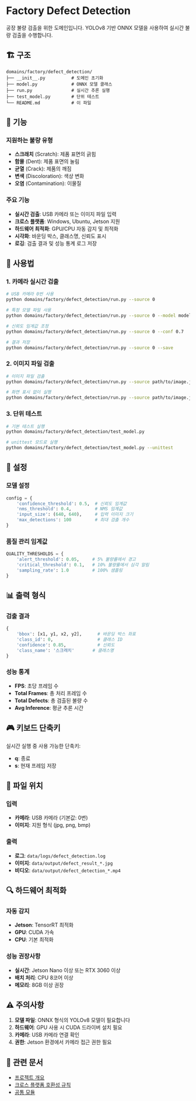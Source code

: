 # Factory Defect Detection

공장 불량 검출을 위한 도메인입니다. YOLOv8 기반 ONNX 모델을 사용하여 실시간 불량 검출을 수행합니다.

## 🏗️ 구조

```
domains/factory/defect_detection/
├── __init__.py          # 도메인 초기화
├── model.py             # ONNX 모델 클래스
├── run.py               # 실시간 추론 실행
├── test_model.py        # 단위 테스트
└── README.md            # 이 파일
```

## 🎯 기능

### 지원하는 불량 유형
- **스크래치** (Scratch): 제품 표면의 긁힘
- **함몰** (Dent): 제품 표면의 눌림
- **균열** (Crack): 제품의 깨짐
- **변색** (Discoloration): 색상 변화
- **오염** (Contamination): 이물질

### 주요 기능
- **실시간 검출**: USB 카메라 또는 이미지 파일 입력
- **크로스 플랫폼**: Windows, Ubuntu, Jetson 지원
- **하드웨어 최적화**: GPU/CPU 자동 감지 및 최적화
- **시각화**: 바운딩 박스, 클래스명, 신뢰도 표시
- **로깅**: 검출 결과 및 성능 통계 로그 저장

## 🚀 사용법

### 1. 카메라 실시간 검출
```bash
# USB 카메라 0번 사용
python domains/factory/defect_detection/run.py --source 0

# 특정 모델 파일 사용
python domains/factory/defect_detection/run.py --source 0 --model models/weights/defect_detection_yolov8n_factory.onnx

# 신뢰도 임계값 조정
python domains/factory/defect_detection/run.py --source 0 --conf 0.7

# 결과 저장
python domains/factory/defect_detection/run.py --source 0 --save
```

### 2. 이미지 파일 검출
```bash
# 이미지 파일 검출
python domains/factory/defect_detection/run.py --source path/to/image.jpg

# 화면 표시 없이 실행
python domains/factory/defect_detection/run.py --source path/to/image.jpg --no-display
```

### 3. 단위 테스트
```bash
# 기본 테스트 실행
python domains/factory/defect_detection/test_model.py

# unittest 모드로 실행
python domains/factory/defect_detection/test_model.py --unittest
```

## 🔧 설정

### 모델 설정
```python
config = {
    'confidence_threshold': 0.5,  # 신뢰도 임계값
    'nms_threshold': 0.4,         # NMS 임계값
    'input_size': (640, 640),     # 입력 이미지 크기
    'max_detections': 100         # 최대 검출 개수
}
```

### 품질 관리 임계값
```python
QUALITY_THRESHOLDS = {
    'alert_threshold': 0.05,     # 5% 불량률에서 경고
    'critical_threshold': 0.1,   # 10% 불량률에서 심각 알림
    'sampling_rate': 1.0         # 100% 샘플링
}
```

## 📊 출력 형식

### 검출 결과
```python
{
    'bbox': [x1, y1, x2, y2],      # 바운딩 박스 좌표
    'class_id': 0,                 # 클래스 ID
    'confidence': 0.85,            # 신뢰도
    'class_name': '스크래치'       # 클래스명
}
```

### 성능 통계
- **FPS**: 초당 프레임 수
- **Total Frames**: 총 처리 프레임 수
- **Total Defects**: 총 검출된 불량 수
- **Avg Inference**: 평균 추론 시간

## 🎮 키보드 단축키

실시간 실행 중 사용 가능한 단축키:
- **q**: 종료
- **s**: 현재 프레임 저장

## 📁 파일 위치

### 입력
- **카메라**: USB 카메라 (기본값: 0번)
- **이미지**: 지원 형식 (jpg, png, bmp)

### 출력
- **로그**: `data/logs/defect_detection.log`
- **이미지**: `data/output/defect_result_*.jpg`
- **비디오**: `data/output/defect_detection_*.mp4`

## 🔍 하드웨어 최적화

### 자동 감지
- **Jetson**: TensorRT 최적화
- **GPU**: CUDA 가속
- **CPU**: 기본 최적화

### 성능 권장사항
- **실시간**: Jetson Nano 이상 또는 RTX 3060 이상
- **배치 처리**: CPU 8코어 이상
- **메모리**: 8GB 이상 권장

## ⚠️ 주의사항

1. **모델 파일**: ONNX 형식의 YOLOv8 모델이 필요합니다
2. **하드웨어**: GPU 사용 시 CUDA 드라이버 설치 필요
3. **카메라**: USB 카메라 연결 확인
4. **권한**: Jetson 환경에서 카메라 접근 권한 필요

## 🔗 관련 문서

- [프로젝트 개요](../../../README.md)
- [크로스 플랫폼 호환성 규칙](../../../.cursor/rules/CROSS_PLATFORM_COMPATIBILITY.mdc)
- [공통 모듈](../../../shared/README.md) 